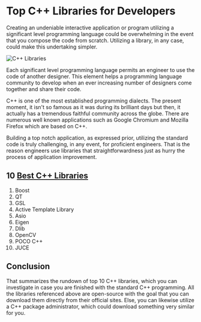 # Top C++ Libraries for Developers

Creating an undeniable interactive application or program utilizing a significant level programming language could be overwhelming in the event that you compose the code from scratch. Utilizing a library, in any case, could make this undertaking simpler. 

![C++ Libraries](https://secureservercdn.net/160.153.137.163/84g.4be.myftpupload.com/wp-content/uploads/2020/04/Top-C-Libraries-for-Developer-665x333.png)

Each significant level programming language permits an engineer to use the code of another designer. This element helps a programming language community to develop when an ever increasing number of designers come together and share their code. 

C++ is one of the most established programming dialects. The present moment, it isn't so famous as it was during its brilliant days but then, it actually has a tremendous faithful community across the globe. There are numerous well known applications such as Google Chromium and Mozilla Firefox which are based on C++. 

Building a top notch application, as expressed prior, utilizing the standard code is truly challenging, in any event, for proficient engineers. That is the reason engineers use libraries that straightforwardness just as hurry the process of application improvement.

## 10 [Best C++ Libraries](https://www.techgeekbuzz.com/cpp-libraries/)

1. Boost
2. QT
3. GSL
4. Active Template Library
5. Asio
6. Eigen
7. Dlib
8. OpenCV
9. POCO C++
10. JUCE

## Conclusion

That summarizes the rundown of top 10 C++ libraries, which you can investigate in case you are finished with the standard C++ programming. All the libraries referenced above are open-source with the goal that you can download them directly from their official sites. Else, you can likewise utilize a C++ package administrator, which could download something very similar for you.
